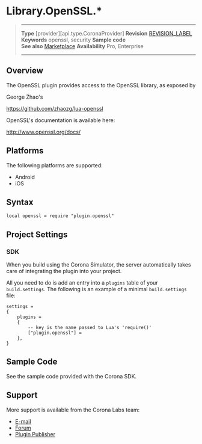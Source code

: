 # Library.OpenSSL.*

> --------------------- ------------------------------------------------------------------------------------------
> __Type__              [provider][api.type.CoronaProvider]
> __Revision__          [REVISION_LABEL](REVISION_URL)
> __Keywords__          openssl, security
> __Sample code__       
> __See also__          [Marketplace](http://www.coronalabs.com/store/plugin)
> __Availability__      Pro, Enterprise
> --------------------- ------------------------------------------------------------------------------------------

## Overview

The OpenSSL plugin provides access to the OpenSSL library, as exposed by

George Zhao's

https://github.com/zhaozg/lua-openssl

OpenSSL's documentation is available here:

http://www.openssl.org/docs/

## Platforms

The following platforms are supported:

* Android
* iOS

## Syntax

	local openssl = require "plugin.openssl"

## Project Settings

### SDK

When you build using the Corona Simulator, the server automatically takes care of integrating the plugin into your project. 

All you need to do is add an entry into a `plugins` table of your `build.settings`. The following is an example of a minimal `build.settings` file:

``````
settings =
{
	plugins =
	{
		-- key is the name passed to Lua's 'require()'
		["plugin.openssl"] =
	},		
}
``````

## Sample Code

See the sample code provided with the Corona SDK.

## Support

More support is available from the Corona Labs team:

* [E-mail](mailto://sean@coronalabs.com)
* [Forum](http://forum.coronalabs.com/plugin/openssl)
* [Plugin Publisher](http://www.coronalabs.com)

